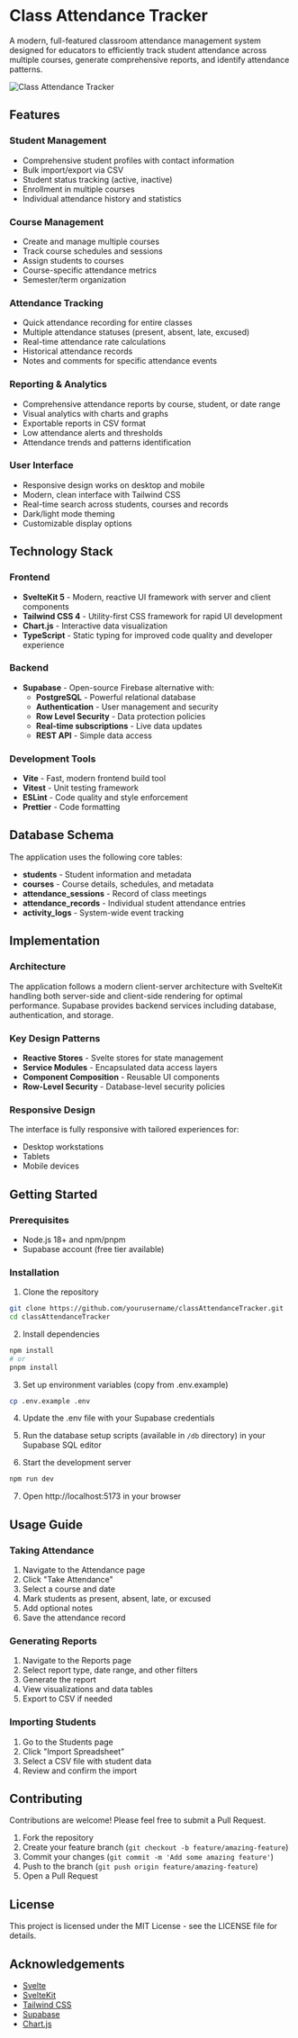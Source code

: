 # Class Attendance Tracker

A modern, full-featured classroom attendance management system designed for educators to efficiently track student attendance across multiple courses, generate comprehensive reports, and identify attendance patterns.

![Class Attendance Tracker](https://via.placeholder.com/1200x600?text=Class+Attendance+Tracker)

## Features

### Student Management

- Comprehensive student profiles with contact information
- Bulk import/export via CSV
- Student status tracking (active, inactive)
- Enrollment in multiple courses
- Individual attendance history and statistics

### Course Management

- Create and manage multiple courses
- Track course schedules and sessions
- Assign students to courses
- Course-specific attendance metrics
- Semester/term organization

### Attendance Tracking

- Quick attendance recording for entire classes
- Multiple attendance statuses (present, absent, late, excused)
- Real-time attendance rate calculations
- Historical attendance records
- Notes and comments for specific attendance events

### Reporting & Analytics

- Comprehensive attendance reports by course, student, or date range
- Visual analytics with charts and graphs
- Exportable reports in CSV format
- Low attendance alerts and thresholds
- Attendance trends and patterns identification

### User Interface

- Responsive design works on desktop and mobile
- Modern, clean interface with Tailwind CSS
- Real-time search across students, courses and records
- Dark/light mode theming
- Customizable display options

## Technology Stack

### Frontend

- **SvelteKit 5** - Modern, reactive UI framework with server and client components
- **Tailwind CSS 4** - Utility-first CSS framework for rapid UI development
- **Chart.js** - Interactive data visualization
- **TypeScript** - Static typing for improved code quality and developer experience

### Backend

- **Supabase** - Open-source Firebase alternative with:
  - **PostgreSQL** - Powerful relational database
  - **Authentication** - User management and security
  - **Row Level Security** - Data protection policies
  - **Real-time subscriptions** - Live data updates
  - **REST API** - Simple data access

### Development Tools

- **Vite** - Fast, modern frontend build tool
- **Vitest** - Unit testing framework
- **ESLint** - Code quality and style enforcement
- **Prettier** - Code formatting

## Database Schema

The application uses the following core tables:

- **students** - Student information and metadata
- **courses** - Course details, schedules, and metadata
- **attendance_sessions** - Record of class meetings
- **attendance_records** - Individual student attendance entries
- **activity_logs** - System-wide event tracking

## Implementation

### Architecture

The application follows a modern client-server architecture with SvelteKit handling both server-side and client-side rendering for optimal performance. Supabase provides backend services including database, authentication, and storage.

### Key Design Patterns

- **Reactive Stores** - Svelte stores for state management
- **Service Modules** - Encapsulated data access layers
- **Component Composition** - Reusable UI components
- **Row-Level Security** - Database-level security policies

### Responsive Design

The interface is fully responsive with tailored experiences for:

- Desktop workstations
- Tablets
- Mobile devices

## Getting Started

### Prerequisites

- Node.js 18+ and npm/pnpm
- Supabase account (free tier available)

### Installation

1. Clone the repository

```bash
git clone https://github.com/yourusername/classAttendanceTracker.git
cd classAttendanceTracker
```

2. Install dependencies

```bash
npm install
# or
pnpm install
```

3. Set up environment variables (copy from .env.example)

```bash
cp .env.example .env
```

4. Update the .env file with your Supabase credentials

5. Run the database setup scripts (available in `/db` directory) in your Supabase SQL editor

6. Start the development server

```bash
npm run dev
```

7. Open http://localhost:5173 in your browser

## Usage Guide

### Taking Attendance

1. Navigate to the Attendance page
2. Click "Take Attendance"
3. Select a course and date
4. Mark students as present, absent, late, or excused
5. Add optional notes
6. Save the attendance record

### Generating Reports

1. Navigate to the Reports page
2. Select report type, date range, and other filters
3. Generate the report
4. View visualizations and data tables
5. Export to CSV if needed

### Importing Students

1. Go to the Students page
2. Click "Import Spreadsheet"
3. Select a CSV file with student data
4. Review and confirm the import

## Contributing

Contributions are welcome! Please feel free to submit a Pull Request.

1. Fork the repository
2. Create your feature branch (`git checkout -b feature/amazing-feature`)
3. Commit your changes (`git commit -m 'Add some amazing feature'`)
4. Push to the branch (`git push origin feature/amazing-feature`)
5. Open a Pull Request

## License

This project is licensed under the MIT License - see the LICENSE file for details.

## Acknowledgements

- [Svelte](https://svelte.dev/)
- [SvelteKit](https://kit.svelte.dev/)
- [Tailwind CSS](https://tailwindcss.com/)
- [Supabase](https://supabase.io/)
- [Chart.js](https://www.chartjs.org/)
